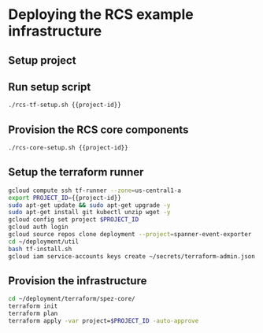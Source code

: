 # Deploying the RCS example infrastructure

## Setup project

<walkthrough-project-setup billing="true"></walkthrough-project-setup>

## Run setup script

```sh
./rcs-tf-setup.sh {{project-id}}

```

## Provision the RCS core components

```sh
./rcs-core-setup.sh {{project-id}}

```



## Setup the terraform runner

```sh
gcloud compute ssh tf-runner --zone=us-central1-a
export PROJECT_ID={{project-id}}
sudo apt-get update && sudo apt-get upgrade -y
sudo apt-get install git kubectl unzip wget -y
gcloud config set project $PROJECT_ID
gcloud auth login
gcloud source repos clone deployment --project=spanner-event-exporter
cd ~/deployment/util
bash tf-install.sh
gcloud iam service-accounts keys create ~/secrets/terraform-admin.json --iam-account=terraform-admin@$PROJECT_ID.iam.gserviceaccount.com

```

## Provision the infrastructure

```sh
cd ~/deployment/terraform/spez-core/
terraform init
terraform plan
terraform apply -var project=$PROJECT_ID -auto-approve

```

